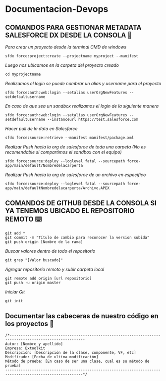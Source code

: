 # Documentacion-Devops
## COMANDOS PARA GESTIONAR METADATA SALESFORCE DX DESDE LA CONSOLA 🚀

_Para crear un proyecto desde la terminal CMD de windows_ 
```
sfdx force:project:create --projectname myproject --manifest
```

_Luego nos ubicamos en la carpeta del proyecto creado_
```
cd myprojectname
```
_Realizamos el login se puede nombrar un alias y username para el proyecto_
```
sfdx force:auth:web:login --setalias userOrgNewFeatures --setdefaultusername
```

_En caso de que sea un sandbox realizamos el login de la siguiente manera_
```
sfdx force:auth:web:login --setalias userOrgNewFeatures --setdefaultusername --instanceurl https://test.salesforce.com
```

_Hacer pull de la data en Salesforce_
```
sfdx force:source:retrieve --manifest manifest/package.xml
```

_Realizar Push hacia la org de salesforce de toda una carpeta (No es recomendable si compartimos el sandbox con el equipo)_
```
sfdx force:source:deploy --loglevel fatal --sourcepath force-app/main/default/Nombredelacarperta
```

_Realizar Push hacia la org de salesforce de un archivo en específico_
```
sfdx force:source:deploy --loglevel fatal --sourcepath force-app/main/defaultNombredelacarperta/Archivo.APEX
```
##
## COMANDOS DE GITHUB DESDE LA CONSOLA SI YA TENEMOS UBICADO EL REPOSITORIO REMOTO ⌨️

```
git add *
git commit -m "Título de cambio para reconocer la version subida"
git push origin [Nombre de la rama]
```

_Buscar valores dentro de todo el repositorio_
```
git grep "[Valor buscado]"
```

_Agregar repositorio remoto y subir carpeta local_
```
git remote add origin [url repositorio]
git push -u origin master
```

_Iniciar Git_
```
git init
```

##
## Documentar las cabeceras de nuestro código en los proyectos :space_invader:
```
/*--------------------------------------------------------------------------------------------------------
Autor: [Nombre y apellido]
Empresa: Bxtoolkit
Descripción: [Descripción de la clase, componente, VF, etc]
Modificado: [Fecha de ultima modificación]
Método de prueba: [En caso de ser una clase, cual es su método de prueba]
---------------------------------------------------------------------------------------------------------*/
```
